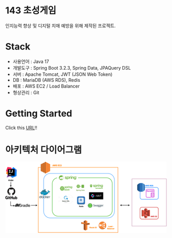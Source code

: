 # 143 초성게임

인지능력 향상 및 디지털 치매 예방을 위해 제작된 프로젝트.

# Stack

* 사용언어 : Java 17
* 개발도구 : Spring Boot 3.2.3, Spring Data, JPAQuery DSL
* 서버 : Apache Tomcat, JWT (JSON Web Token)
* DB : MariaDB (AWS RDS), Redis
* 배포 : AWS EC2 / Load Balancer
* 형상관리 :  Git

# Getting Started

Click this [URL](https://garlicbears.github.io/143quiz_frontend/)!!

# 아키텍처 다이어그램

![image](https://github.com/mirikwon427/143quiz_backend/blob/main/src/main/java/garlicbears/quiz/image/Architecture%20Diagram.drawio.png)


